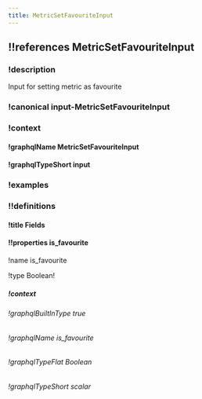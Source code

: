 ```yaml
---
title: MetricSetFavouriteInput
---
```

## !!references MetricSetFavouriteInput

### !description

Input for setting metric as favourite

### !canonical input-MetricSetFavouriteInput

### !context

#### !graphqlName MetricSetFavouriteInput

#### !graphqlTypeShort input

### !examples

### !!definitions

#### !title Fields

#### !!properties is_favourite

!name is\_favourite

!type Boolean!



##### !context

###### !graphqlBuiltInType true

###### !graphqlName is_favourite

###### !graphqlTypeFlat Boolean

###### !graphqlTypeShort scalar

